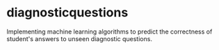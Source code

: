 # diagnosticquestions
Implementing machine learning algorithms to predict the correctness of student's answers to unseen diagnostic questions.
